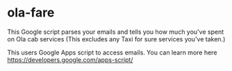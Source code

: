 # ola-fare
This Google script parses your emails and tells you how much you've spent on Ola cab services
(This excludes any Taxi for sure services you've taken.)

This users Google Apps script to access emails. You can learn more here
https://developers.google.com/apps-script/
